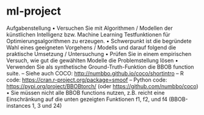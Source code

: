 # ml-project
Aufgabenstellung
• Versuchen Sie mit Algorithmen / Modellen der künstlichen Intelligenz bzw. Machine Learning Testfunktionen für Optimierungsalgorithmen zu erzeugen.
• Schwerpunkt ist die begründete Wahl eines geeigneten Vorgehens / Modells und darauf folgend die
praktische Umsetzung / Untersuchung
• Prüfen Sie in einem empirischen Versuch, wie gut die gewählten Modelle die Problemstellung lösen
• Verwenden Sie als synthetische Ground-Truth-Funktion die BBOB function suite.
– Siehe auch COCO: http://numbbo.github.io/coco/shortintro
– R code: https://cran.r-project.org/package=smoof
– Python code: https://pypi.org/project/BBOBtorch/ (oder https://github.com/numbbo/coco)
• Sie müssen nicht alle BBOB functions nutzen, z.B. reicht eine Einschränkung auf die unten gezeigten
Funktionen f1, f2, und f4 (BBOB-instances 1, 3 und 24)
